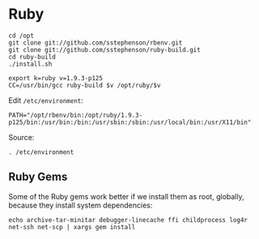 # Ruby

    cd /opt
    git clone git://github.com/sstephenson/rbenv.git 
    git clone git://github.com/sstephenson/ruby-build.git
    cd ruby-build
    ./install.sh

    export k=ruby v=1.9.3-p125 
    CC=/usr/bin/gcc ruby-build $v /opt/ruby/$v

Edit <code>/etc/environment</code>:

    PATH="/opt/rbenv/bin:/opt/ruby/1.9.3-p125/bin:/usr/bin:/bin:/usr/sbin:/sbin:/usr/local/bin:/usr/X11/bin"

Source:

    . /etc/environment


## Ruby Gems

Some of the Ruby gems work better if we install them as root, globally, because they install system dependencies:

    echo archive-tar-minitar debugger-linecache ffi childprocess log4r net-ssh net-scp | xargs gem install
